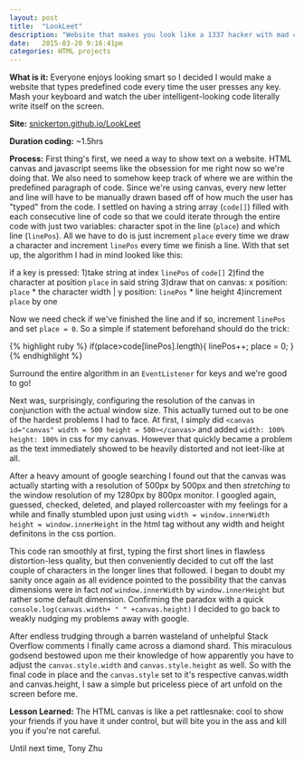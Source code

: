 ```yaml
---
layout: post
title:  "LookLeet"
description: "Website that makes you look like a 1337 hacker with mad coding skillz"
date:   2015-03-20 9:16:41pm
categories: HTML projects
---
```

<b>What is it:</b> Everyone enjoys looking smart so I decided I would make a website that types predefined code every time the user presses any key. Mash your keyboard and watch the uber intelligent-looking code literally write itself on the screen. 

<b>Site:</b> [snickerton.github.io/LookLeet][LookLeet] 

<b>Duration coding:</b> ~1.5hrs

<b>Process:</b> First thing's first, we need a way to show text on a website. HTML canvas and javascript seems like the obsession for me right now so we're doing that. We also need to somehow keep track of where we are within the predefined paragraph of code. Since we're using canvas, every new letter and line will have to be manually drawn based off of how much the user has "typed" from the code. I settled on having a string array (`code[]`) filled with each consecutive line of code so that we could iterate through the entire code with just two variables: character spot in the line (`place`) and which line (`linePos`). All we have to do is just increment `place` every time we draw a character and increment `linePos` every time we finish a line. With that set up, the algorithm I had in mind looked like this:

if a key is pressed:
1)take string at index `linePos` of `code[]`
2)find the character at position `place` in said string
3)draw that on canvas: x position: `place` * the character width | y position: `linePos` * line height
4)increment `place` by one

Now we need check if we've finished the line and if so, increment `linePos` and set `place = 0`. So a simple if statement beforehand should do the trick:

{% highlight ruby %}
 if(place>code[linePos].length){
            linePos++;
            place = 0;
 }
{% endhighlight %}

Surround the entire algorithm in an `EventListener` for keys and we're good to go! 

Next was, surprisingly, configuring the resolution of the canvas in conjunction with the actual window size. This actually turned out to be one of the hardest problems I had to face. At first, I simply did `<canvas id="canvas" width = 500 height = 500></canvas>` and added `width: 100% height: 100%` in css for my canvas. However that quickly became a problem as the text immediately showed to be heavily distorted and not leet-like at all. 

After a heavy amount of google searching I found out that the canvas was actually starting with a resolution of 500px by 500px and then <i>stretching</i> to the window resolution of my 1280px by 800px monitor. I googled again, guessed, checked, deleted, and played rollercoaster with my feelings for a while and finally stumbled upon just using `width = window.innerWidth height = window.innerHeight` in the html tag without any width and height definitons in the css portion. 

This code ran smoothly at first, typing the first short lines in flawless distortion-less quality, but then conveniently decided to cut off the last couple of characters in the longer lines that followed. I began to doubt my sanity once again as all evidence pointed to the possibility that the canvas dimensions were in fact <i>not</i> `window.innerWidth` by `window.innerHeight` but rather some default dimension. Confirming the paradox with a quick `console.log(canvas.width+ " " +canvas.height)` I decided to go back to weakly nudging my problems away with google.

After endless trudging through a barren wasteland of unhelpful Stack Overflow comments I finally came across a diamond shard. This miraculous godsend bestowed upon me their knowledge of how apparently you have to adjust the `canvas.style.width` and `canvas.style.height` as well. So with the final code in place and the `canvas.style` set to it's respective canvas.width and canvas.height, I saw a simple but priceless piece of art unfold on the screen before me.

<b>Lesson Learned:</b>
The HTML canvas is like a pet rattlesnake: cool to show your friends if you have it under control, but will bite you in the ass and kill you if you're not careful.

Until next time,
Tony Zhu

[LookLeet]:    http://snickerton.github.io/LookLeet/

